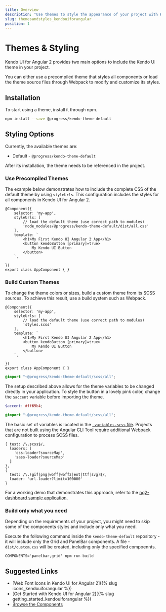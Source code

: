 ```yaml
---
title: Overview
description: "Use themes to style the appearance of your project with Kendo UI for Angular 2."
slug: themesandstyles_kendouiforangular
position: 1
---
```


# Themes & Styling

Kendo UI for Angular 2 provides two main options to include the Kendo UI theme in your project.

You can either use a precompiled theme that styles all components or load the theme source files through Webpack to modify and customize its styles.

## Installation

To start using a theme, install it through npm.

```sh
npm install --save @progress/kendo-theme-default
```

## Styling Options

Currently, the available themes are:

- Default - `@progress/kendo-theme-default`

After its installation, the theme needs to be referenced in the project.

### Use Precompiled Themes

The example below demonstrates how to include the complete CSS of the default theme by using `styleUrls`. This configuration includes the styles for all components in Kendo UI for Angular 2.

```ts-no-run
@Component({
    selector: 'my-app',
    styleUrls: [
        // load the default theme (use correct path to modules)
        'node_modules/@progress/kendo-theme-default/dist/all.css'
    ],
    template: `
        <h1>My First Kendo UI Angular 2 App</h1>
        <button kendoButton [primary]=true>
            My Kendo UI Button
        </button>
    `,

})
export class AppComponent { }
```

### Build Custom Themes

To change the theme colors or sizes, build a custom theme from its SCSS sources. To achieve this result, use a build system such as Webpack.

```ts-no-run
@Component({
    selector: 'my-app',
    styleUrls: [
        // load the default theme (use correct path to modules)
        'styles.scss'
    ],
    template: `
        <h1>My First Kendo UI Angular 2 App</h1>
        <button kendoButton [primary]=true>
            My Kendo UI Button
        </button>
    `,

})
export class AppComponent { }
```
```scss
@import "~@progress/kendo-theme-default/scss/all";
```

The setup described above allows for the theme variables to be changed directly in your application. To style the button in a lovely pink color, change the `$accent` variable before importing the theme.

```scss
$accent: #ff69b4;

@import "~@progress/kendo-theme-default/scss/all";
```

The basic set of variables is located in the [`_variables.scss` file](https://github.com/telerik/kendo-theme-default/blob/master/scss/_variables.scss). Projects that are not built using the Angular CLI Tool require additional Webpack configuration to process SCSS files.

```json-no-run
{ test: /\.scss$/,
  loaders: [
    'css-loader?sourceMap',
    'sass-loader?sourceMap'
  ]
},
{
  test: /\.(gif|png|woff|woff2|eot|ttf|svg)$/,
  loader: 'url-loader?limit=100000'
}
```

For a working demo that demonstrates this approach, refer to the [ng2-dashboard sample application](https://github.com/telerik/ng2-dashboard).

### Build only what you need

Depending on the requirements of your project, you might need to skip some of the components styles and include only what you need.

Execute the following command inside the `kendo-theme-default` repository - it will include only the Grid and PanelBar components. A file - `dist/custom.css` will be created, including only the specified compoennts.

```
COMPONENTS='panelbar,grid' npm run build
```


## Suggested Links

* [Web Font Icons in Kendo UI for Angular 2]({% slug icons_kendouiforangular %})
* [Get Started with Kendo UI for Angular 2]({% slug getting_started_kendouiforangular %})
* [Browse the Components](http://www.telerik.com/kendo-angular-ui/components)
